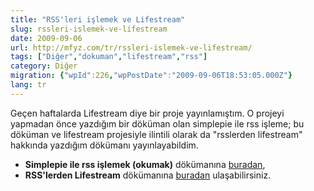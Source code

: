 ```yaml
---
title: "RSS'leri işlemek ve Lifestream"
slug: rssleri-islemek-ve-lifestream
date: 2009-09-06
url: http://mfyz.com/tr/rssleri-islemek-ve-lifestream/
tags: ["Diğer","dokuman","lifestream","rss"]
category: Diğer
migration: {"wpId":226,"wpPostDate":"2009-09-06T18:53:05.000Z"}
lang: tr
---
```


Geçen haftalarda Lifestream diye bir proje yayınlamıştım. O projeyi yapmadan önce yazdığım bir döküman olan simplepie ile rss işleme; bu döküman ve lifestream projesiyle ilintili olarak da "rsslerden lifestream" hakkında yazdığım dökümanı yayınlayabildim.

*   **Simplepie ile rss işlemek (okumak)** dökümanına [buradan](/simplepie-ile-rss-islemek-okumak/),
*   **RSS'lerden Lifestream** dökümanına [buradan](/rsslerden-lifestream/) ulaşabilirsiniz.